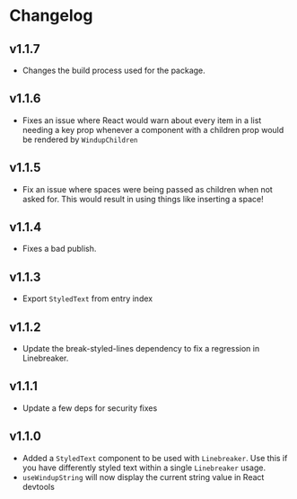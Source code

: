# Changelog

## v1.1.7

- Changes the build process used for the package.

## v1.1.6

- Fixes an issue where React would warn about every item in a list needing a key prop whenever a component with a children prop would be rendered by `WindupChildren`

## v1.1.5

- Fix an issue where spaces were being passed as children when not asked for. This would result in using things like <Pause> inserting a space!

## v1.1.4

- Fixes a bad publish.

## v1.1.3

- Export `StyledText` from entry index

## v1.1.2

- Update the break-styled-lines dependency to fix a regression in Linebreaker.

## v1.1.1

- Update a few deps for security fixes

## v1.1.0

- Added a `StyledText` component to be used with `Linebreaker`. Use this if you have differently styled text within a single `Linebreaker` usage.
- `useWindupString` will now display the current string value in React devtools
